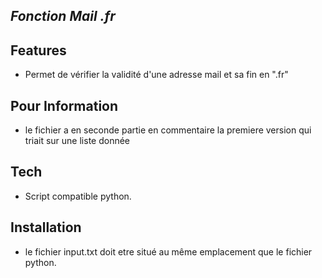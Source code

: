 ## _Fonction Mail .fr_

## Features

- Permet de vérifier la validité d'une adresse mail et sa fin en ".fr"

## Pour Information

- le fichier a en seconde partie en commentaire la premiere version qui triait sur une liste donnée


## Tech

- Script compatible python.

## Installation

- le fichier input.txt doit etre situé au même emplacement que le fichier python.

